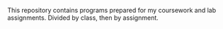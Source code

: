 This repository contains programs prepared for my coursework and lab assignments. Divided by class, then by assignment.
